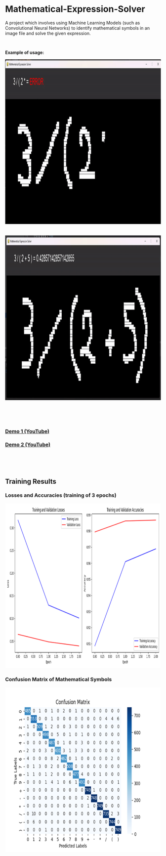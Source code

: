 # Mathematical-Expression-Solver
A project which involves using Machine Learning Models (such as Convolutional Neural Networks) to identify mathematical symbols in an image file and solve the given expression.

<br/>

**Example of usage:** <br/>

<p align = "center">
  <img width="800" height="533" src="https://github.com/Razvan48/Mathematical-Expression-Solver/blob/main/Demos/ezgif.com-video-to-gif-converter1.gif">
  
  <br/>
  <br/>
  <br/>
  
  <img width="800" height="533" src="https://github.com/Razvan48/Mathematical-Expression-Solver/blob/main/Demos/ezgif.com-video-to-gif-converter2.gif">
</p>

<br/>
<br/>
<br/>

### [Demo 1 (YouTube)](https://www.youtube.com/watch?v=c3oR5m_b5I0)

### [Demo 2 (YouTube)](https://www.youtube.com/watch?v=7529Vf4v9sY)

<br/>
<br/>
<br/>

## Training Results

<p align = "center">
  <h3> Losses and Accuracies (training of 3 epochs) </h3>
  <img width="800" height="533" src="https://github.com/Razvan48/Mathematical-Expression-Solver/blob/main/ModelTraining/train_results.png">
  <h3> Confusion Matrix of Mathematical Symbols </h3>
  <img width="800" height="533" src="https://github.com/Razvan48/Mathematical-Expression-Solver/blob/main/ModelTraining/confusion_matrix.png">
</p>

<br/>
<br/>
<br/>



